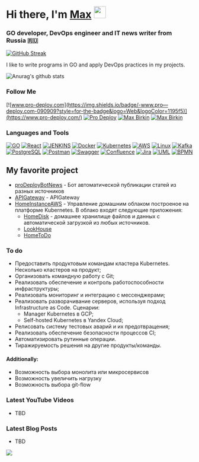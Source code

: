 <h1 align="left">Hi there, I'm <a href="https://www.pro-deploy.com" target="_blank">Max</a> 
<img src="https://github.com/blackcater/blackcater/raw/main/images/Hi.gif" height="32"/></h1>
<h3 align="left">GO developer, DevOps engineer and IT news writer from Russia 🇷🇺</h3>

[![GitHub Streak](https://github-readme-streak-stats.herokuapp.com?user=pro-deploy&theme=dark&hide_border=true&locale=ru)](https://git.io/streak-stats)

<p align="left">I like to write programs in GO and apply DevOps practices in my projects.</p>

![Anurag's github stats](https://github-readme-stats.vercel.app/api?username=pro-deploy&show_icons=true&theme=tokyonight)

### Follow Me
[![www.pro-deploy.com](https://img.shields.io/badge/-www.pro—deploy.com-090909?style=for-the-badge&logo=Web&logoColor=1195f5)](https://www.pro-deploy.com/)
[![Pro Deploy](https://img.shields.io/badge/-Pro_Deploy-090909?style=for-the-badge&logo=Telegram&logoColor=27A0d9)](https://t.me/prodeploy)
[![Max Birkin](https://img.shields.io/badge/-Max_Birkin-090909?style=for-the-badge&logo=Telegram&logoColor=27A0d9)](https://t.me/birkinmax)
[![Max Birkin](https://img.shields.io/badge/-Max_Birkin-090909?style=for-the-badge&logo=Linkedin&logoColor=27A0d9)](https://www.linkedin.com/in/maxbirkin)

### Languages and Tools
[![GO](https://img.shields.io/badge/-GO-090909?style=for-the-badge&logo=GO&logoColor=00ADD8)](#languages-and-tools)
[![React](https://img.shields.io/badge/-React-090909?style=for-the-badge&logo=React&logoColor=61DAFB)](#languages-and-tools)
[![JENKINS](https://img.shields.io/badge/-JENKINS-090909?style=for-the-badge&logo=JENKINS&logoColor=D24939)](#languages-and-tools)
[![Docker](https://img.shields.io/badge/-Docker-090909?style=for-the-badge&logo=Docker&logoColor=2496ED)](#languages-and-tools)
[![Kubernetes](https://img.shields.io/badge/-Kubernetes-090909?style=for-the-badge&logo=Kubernetes&logoColor=326CE5)](#languages-and-tools)
[![AWS](https://img.shields.io/badge/-AWS-090909?style=for-the-badge&logo=amazonaws&logoColor=FF9900)](#languages-and-tools)
[![Linux](https://img.shields.io/badge/-linux-090909?style=for-the-badge&logo=Linux&logoColor=FCC624)](#languages-and-tools)
[![Kafka](https://img.shields.io/badge/-Kafka-090909?style=for-the-badge&logo=apachekafka&logoColor=231F20)](#languages-and-tools)
[![PostgreSQL](https://img.shields.io/badge/-PostgreSQL-090909?style=for-the-badge&logo=PostgreSQL&logoColor=4169E1)](#languages-and-tools)
[![Postman](https://img.shields.io/badge/-Postman-090909?style=for-the-badge&logo=Postman&logoColor=FF6C37)](#languages-and-tools)
[![Swagger](https://img.shields.io/badge/-Swagger-090909?style=for-the-badge&logo=Swagger&logoColor=85EA2D)](#languages-and-tools)
[![Confluence](https://img.shields.io/badge/-Confluence-090909?style=for-the-badge&logo=Confluence&logoColor=172B4D)](#languages-and-tools)
[![Jira](https://img.shields.io/badge/-Jira-090909?style=for-the-badge&logo=Jira&logoColor=0052CC)](#languages-and-tools)
[![UML](https://img.shields.io/badge/-UML-090909?style=for-the-badge&logo=UML&logoColor=eb3a2b)](#languages-and-tools)
[![BPMN](https://img.shields.io/badge/-BPMN-090909?style=for-the-badge&logo=BPMN&logoColor=eb3a2b)](#languages-and-tools)

## My favorite project
* [proDeployBotNews](https://github.com/pro-deploy/proDeployBotNews) - Бот автоматической публикации статей из разных источников
* [APIGateway](https://github.com/pro-deploy/APIGateway) - APIGateway
* [HomeInstanceAWS](https://github.com/pro-deploy/homeInstance) - Управление домашним облаком построеное на платформе Kubernetes. В облако входят следующие приложения:
  * [HomeDisk](https://github.com/pro-deploy/homeDisk) - домашнее хранилище файлов и данных с автоматической загрузкой из любых источников.
  * [LookHouse](https://github.com/pro-deploy/lookHouse)
  * [HomeToDo](https://github.com/pro-deploy/homeToDo)

### To do
- Предоставить продуктовым командам кластера Kubernetes. Несколько кластеров на продукт;
- Организовать командную работу с Git;
- Реализовать обеспечение и контроль работоспособности инфраструктуры;
- Реализовать мониторинг и интеграцию с мессенджерами;
- Реализовать разворачивание серверов, используя подход Infrastructure as Code. Сценарии:
  - Manager Kubernetes в GCP;
  - Self-hosted Kubernetes в Yandex Cloud;
- Релисовать систему тестовых аварий и их предотвращения;
- Реализовать обеспечение безопасности процессов CI;
- Автоматизировать рутинные операции.
- Тиражируемость решения на другие продукты/команды.

#### Additionally:
- Возможность выбора монолита или микросервисов
- Возможность увеличить нагрузку
- Возможность выбора git-flow

### Latest YouTube Videos

- TBD
 
### Latest Blog Posts

- TBD

![](https://komarev.com/ghpvc/?username=pro-deploy&label=PROFILE+VIEWS)
